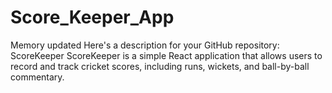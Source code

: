 # Score_Keeper_App
 Memory updated Here's a description for your GitHub repository:  ScoreKeeper ScoreKeeper is a simple React application that allows users to record and track cricket scores, including runs, wickets, and ball-by-ball commentary.
